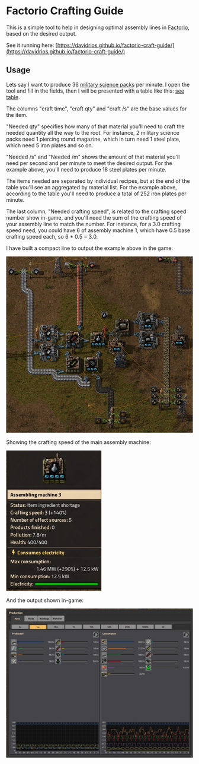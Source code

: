 # Factorio Crafting Guide

This is a simple tool to help in designing optimal assembly lines in [Factorio](https://factorio.com/),
based on the desired output.

See it running here: [https://davidrios.github.io/factorio-craft-guide/](https://davidrios.github.io/factorio-craft-guide/)


## Usage

Lets say I want to produce 36 [military science packs](https://wiki.factorio.com/Military_science_pack) per minute. I open the tool and fill in the fields, then I will be presented with a table like this: [see table](https://raw.githubusercontent.com/davidrios/factorio-craft-guide/master/docs/table1.png).

The columns "craft time", "craft qty" and "craft /s" are the base values for the item.

"Needed qty" specifies how many of that material you'll need to craft the needed quantity all the way to the root. For instance, 2 military science packs need 1 piercing round magazine, which in turn need 1 steel plate, which need 5 iron plates and so on.

"Needed /s" and "Needed /m" shows the amount of that material you'll need per second and per minute to meet the desired output. For the example above, you'll need to produce 18 steel plates per minute.

The items needed are separated by individual recipes, but at the end of the table you'll see an aggregated by material list. For the example above, according to the table you'll need to produce a total of 252 iron plates per minute.

The last column, "Needed crafting speed", is related to the crafting speed number show in-game, and you'll need the sum of the crafting speed of your assembly line to match the number. For instance, for a 3.0 crafting speed need, you could have 6 of assembly machine 1, which have 0.5 base crafting speed each, so 6 * 0.5 = 3.0.

I have built a compact line to output the example above in the game:

![](docs/military-pack-assembly-line.jpg)

Showing the crafting speed of the main assembly machine:

![](docs/assembly-machine-example.jpg)

And the output shown in-game:

![](docs/example-game-output.jpg)
